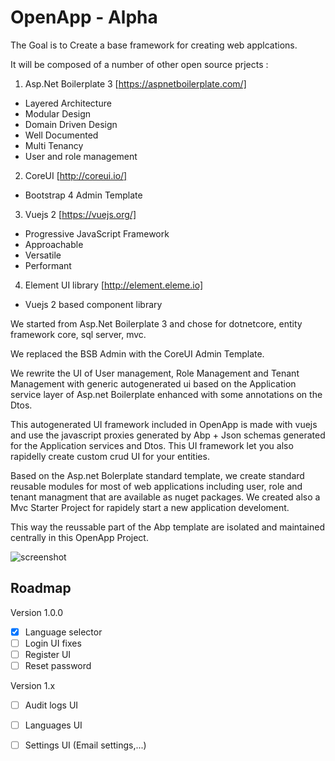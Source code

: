 # OpenApp  - Alpha

The Goal is to Create a base framework for creating web applcations. 

It will be composed of a number of other open source prjects :

1. Asp.Net Boilerplate 3 [https://aspnetboilerplate.com/]
* Layered Architecture
* Modular Design
* Domain Driven Design
* Well Documented
* Multi Tenancy
* User and role management

2. CoreUI [http://coreui.io/]
* Bootstrap 4 Admin Template

3. Vuejs 2 [https://vuejs.org/]
* Progressive JavaScript Framework
* Approachable
* Versatile
* Performant

4. Element UI library [http://element.eleme.io]
* Vuejs 2 based component library

We started from Asp.Net Boilerplate 3 and chose for dotnetcore, entity framework core, sql server, mvc.

We replaced the BSB Admin with the CoreUI Admin Template.

We rewrite the UI of User management, Role Management and Tenant Management with generic autogenerated ui based on the Application service layer of Asp.net Boilerplate enhanced with some annotations on the Dtos.

This autogenerated UI framework included in OpenApp is made with vuejs and use the javascript proxies generated by Abp + Json schemas generated for the Application services and Dtos. This UI framework let you also rapidelly create custom crud UI for your entities.

Based on the Asp.net Bolerplate standard template, we create standard reusable modules for most of web applications including user, role and tenant managment that are available as nuget packages. We created also a Mvc Starter Project for rapidely start a new application develoment.

This way the reussable part of the Abp template are isolated and maintained centrally in this OpenApp Project.

![screenshot](https://raw.githubusercontent.com/sachatrauwaen/OpenApp/develop/screenshot-openapp.JPG)

## Roadmap
Version 1.0.0
- [x] Language selector
- [ ] Login UI fixes
- [ ] Register UI
- [ ] Reset password

Version 1.x
- [ ] Audit logs UI
- [ ] Languages UI
- [ ] Settings UI (Email settings,...)

